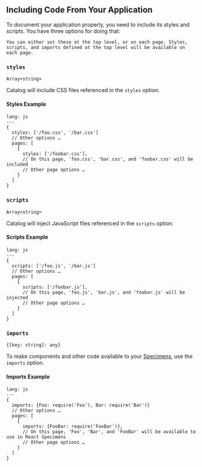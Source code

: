 
## Including Code From Your Application

To document your application properly, you need to include its styles and scripts. You have three options for doing that:

```hint|directive
You can either set these at the top level, or on each page. Styles, scripts, and imports defined at the top level will be available on each page.
```

### `styles`

`Array<string>`

Catalog will include CSS files referenced in the `styles` option.

#### Styles Example

```code
lang: js
---
{
  styles: ['/foo.css', '/bar.css']
  // Other options …
  pages: [
    {
      styles: ['/foobar.css'],
      // On this page, 'foo.css', 'bar.css', and 'foobar.css' will be included
      // Other page options …
    }
  ]
}
```

### `scripts`

`Array<string>`

Catalog will inject JavaScript files referenced in the `scripts` option.

#### Scripts Example

```code
lang: js
---
{
  scripts: ['/foo.js', '/bar.js']
  // Other options …
  pages: [
    {
      scripts: ['/foobar.js'],
      // On this page, 'foo.js', 'bar.js', and 'foobar.js' will be injected
      // Other page options …
    }
  ]
}
```

### `imports`

`{[key: string]: any}`

To make components and other code available to your [Specimens](/specimens), use the `imports` option.

#### Imports Example

```code
lang: js
---
{
  imports: {Foo: require('Foo'), Bar: require('Bar')}
  // Other options …
  pages: [
    {
      imports: {FooBar: require('FooBar')},
      // On this page, 'Foo', 'Bar', and 'FooBar' will be available to use in React Specimens
      // Other page options …
    }
  ]
}
```